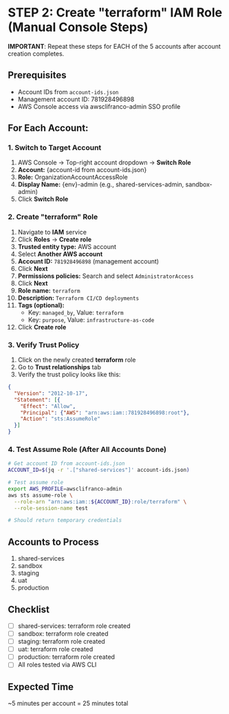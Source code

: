 # STEP 2: Create "terraform" IAM Role (Manual Console Steps)

**IMPORTANT**: Repeat these steps for EACH of the 5 accounts after account creation completes.

## Prerequisites
- Account IDs from `account-ids.json`
- Management account ID: 781928496898
- AWS Console access via awsclifranco-admin SSO profile

## For Each Account:

### 1. Switch to Target Account

1. AWS Console → Top-right account dropdown → **Switch Role**
2. **Account:** {account-id from account-ids.json}
3. **Role:** OrganizationAccountAccessRole
4. **Display Name:** {env}-admin (e.g., shared-services-admin, sandbox-admin)
5. Click **Switch Role**

### 2. Create "terraform" Role

1. Navigate to **IAM** service
2. Click **Roles** → **Create role**
3. **Trusted entity type:** AWS account
4. Select **Another AWS account**
5. **Account ID:** `781928496898` (management account)
6. Click **Next**
7. **Permissions policies:** Search and select `AdministratorAccess`
8. Click **Next**
9. **Role name:** `terraform`
10. **Description:** `Terraform CI/CD deployments`
11. **Tags (optional):**
    - Key: `managed_by`, Value: `terraform`
    - Key: `purpose`, Value: `infrastructure-as-code`
12. Click **Create role**

### 3. Verify Trust Policy

1. Click on the newly created **terraform** role
2. Go to **Trust relationships** tab
3. Verify the trust policy looks like this:

```json
{
  "Version": "2012-10-17",
  "Statement": [{
    "Effect": "Allow",
    "Principal": {"AWS": "arn:aws:iam::781928496898:root"},
    "Action": "sts:AssumeRole"
  }]
}
```

### 4. Test Assume Role (After All Accounts Done)

```bash
# Get account ID from account-ids.json
ACCOUNT_ID=$(jq -r '.["shared-services"]' account-ids.json)

# Test assume role
export AWS_PROFILE=awsclifranco-admin
aws sts assume-role \
  --role-arn "arn:aws:iam::${ACCOUNT_ID}:role/terraform" \
  --role-session-name test

# Should return temporary credentials
```

## Accounts to Process

1. shared-services
2. sandbox
3. staging
4. uat
5. production

## Checklist

- [ ] shared-services: terraform role created
- [ ] sandbox: terraform role created
- [ ] staging: terraform role created
- [ ] uat: terraform role created
- [ ] production: terraform role created
- [ ] All roles tested via AWS CLI

## Expected Time

~5 minutes per account = 25 minutes total
